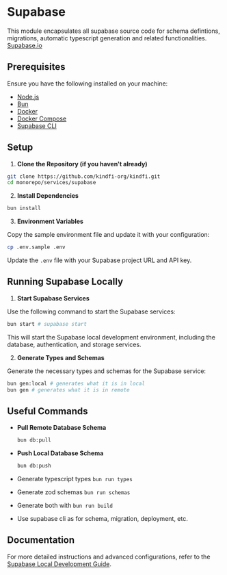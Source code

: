 # Supabase

This module encapsulates all supabase source code for schema defintions, migrations, automatic typescript generation and related functionalities. [Supabase.io](https://supabase.io/)

## Prerequisites

Ensure you have the following installed on your machine:

- [Node.js](https://nodejs.org/)
- [Bun](https://bun.sh/)
- [Docker](https://docs.docker.com/get-docker/)
- [Docker Compose](https://docs.docker.com/compose/install/)
- [Supabase CLI](https://supabase.com/docs/guides/local-development)

## Setup

1. **Clone the Repository (if you haven't already)**

```sh
git clone https://github.com/kindfi-org/kindfi.git
cd monorepo/services/supabase
```

2. **Install Dependencies**

```sh
bun install
```

3. **Environment Variables**

Copy the sample environment file and update it with your configuration:

```sh
cp .env.sample .env
```

Update the `.env` file with your Supabase project URL and API key.

## Running Supabase Locally

1. **Start Supabase Services**

Use the following command to start the Supabase services:

```sh
bun start # supabase start
```

This will start the Supabase local development environment, including the database, authentication, and storage services.

2. **Generate Types and Schemas**

Generate the necessary types and schemas for the Supabase service:

```sh
bun gen:local # generates what it is in local
bun gen # generates what it is in remote
```

## Useful Commands

- **Pull Remote Database Schema**

  ```sh
  bun db:pull
  ```

- **Push Local Database Schema**

  ```sh
  bun db:push
  ```

- Generate typescript types `bun run types`
- Generate zod schemas `bun run schemas`
- Generate both with `bun run build`
- Use supabase cli as for schema, migration, deployment, etc.

## Documentation

For more detailed instructions and advanced configurations, refer to the [Supabase Local Development Guide](https://supabase.com/docs/guides/local-development).

